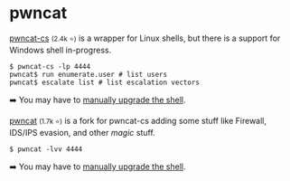 # pwncat

<div class="row row-cols-lg-2"><div>

[pwncat-cs](https://github.com/calebstewart/pwncat) <small>(2.4k ⭐)</small> is a wrapper for Linux shells, but there is a support for Windows shell in-progress.

```shell!
$ pwncat-cs -lp 4444
pwncat$ run enumerate.user # list users
pwncat$ escalate list # list escalation vectors
```

➡️ You may have to [manually upgrade the shell](/cybersecurity/red-team/s3.exploitation/shell/manual.md).
</div><div>

[pwncat](https://github.com/cytopia/pwncat) <small>(1.7k ⭐)</small> is a fork for pwncat-cs adding some stuff like Firewall, IDS/IPS evasion, and other *magic* stuff.

```shell!
$ pwncat -lvv 4444
```

➡️ You may have to [manually upgrade the shell](/cybersecurity/red-team/s3.exploitation/shell/manual.md).
</div></div>